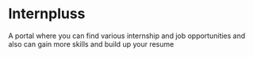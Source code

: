 # Internpluss
A portal where you can find various internship and job opportunities and also can gain more skills and build up your resume
